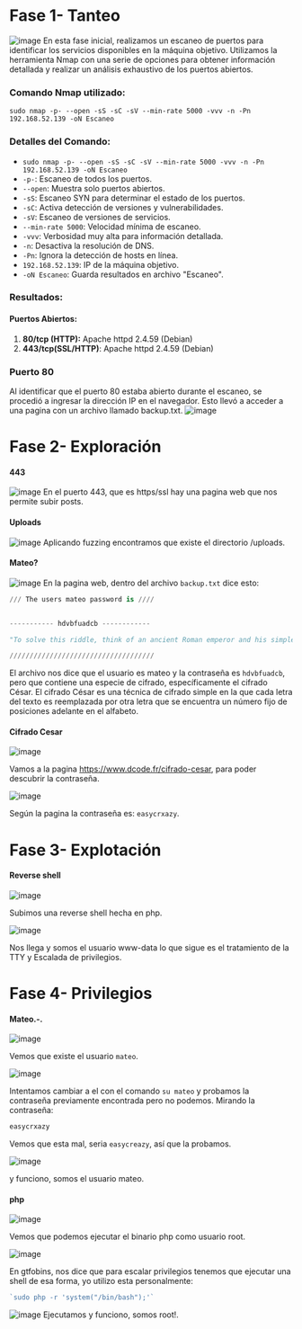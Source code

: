 # Fase 1- Tanteo

![image](https://github.com/haw441kings/DockerLabsWriteUps/assets/136659799/c7e53a74-b4c7-4eec-a6ab-ffff94517ac7)
En esta fase inicial, realizamos un escaneo de puertos para identificar los servicios disponibles en la máquina objetivo. Utilizamos la herramienta Nmap con una serie de opciones para obtener información detallada y realizar un análisis exhaustivo de los puertos abiertos.
### Comando Nmap utilizado:

`sudo nmap -p- --open -sS -sC -sV --min-rate 5000 -vvv -n -Pn 192.168.52.139 -oN Escaneo`

### Detalles del Comando:

- `sudo nmap -p- --open -sS -sC -sV --min-rate 5000 -vvv -n -Pn 192.168.52.139 -oN Escaneo`
- `-p-`: Escaneo de todos los puertos.
- `--open`: Muestra solo puertos abiertos.
- `-sS`: Escaneo SYN para determinar el estado de los puertos.
- `-sC`: Activa detección de versiones y vulnerabilidades.
- `-sV`: Escaneo de versiones de servicios.
- `--min-rate 5000`: Velocidad mínima de escaneo.
- `-vvv`: Verbosidad muy alta para información detallada.
- `-n`: Desactiva la resolución de DNS.
- `-Pn`: Ignora la detección de hosts en línea.
- `192.168.52.139`: IP de la máquina objetivo.
- `-oN Escaneo`: Guarda resultados en archivo "Escaneo".

### Resultados:

#### Puertos Abiertos:

1. **80/tcp (HTTP):** Apache httpd 2.4.59 (Debian)
2. **443/tcp(SSL/HTTP)**: Apache httpd 2.4.59 (Debian)
### Puerto 80
Al identificar que el puerto 80 estaba abierto durante el escaneo, se procedió a ingresar la dirección IP en el navegador. Esto llevó a acceder a una pagina con un archivo llamado backup.txt.
![image](https://github.com/haw441kings/DockerLabsWriteUps/assets/136659799/60d5a429-7011-4384-b116-97b1afa83d9b)

# Fase 2- Exploración

#### 443
![image](https://github.com/haw441kings/DockerLabsWriteUps/assets/136659799/9aebf466-6cf0-4401-9936-511754b51e92)
En el puerto 443, que es https/ssl hay una pagina web que nos permite subir posts.

#### Uploads
![image](https://github.com/haw441kings/DockerLabsWriteUps/assets/136659799/4a9d0392-f43c-4087-832d-63e9a28d133e)
Aplicando fuzzing encontramos que existe el directorio /uploads.

#### Mateo?
![image](https://github.com/haw441kings/DockerLabsWriteUps/assets/136659799/f1db7a3e-0a52-4485-8741-654041786fa9)
En la pagina web, dentro del archivo `backup.txt` dice esto:
```python
/// The users mateo password is ////


----------- hdvbfuadcb ------------

"To solve this riddle, think of an ancient Roman emperor and his simple method of shifting letters."

////////////////////////////////////
```
El archivo nos dice que el usuario es mateo y la contraseña es `hdvbfuadcb`, pero que contiene una especie de cifrado, específicamente el cifrado César. El cifrado César es una técnica de cifrado simple en la que cada letra del texto es reemplazada por otra letra que se encuentra un número fijo de posiciones adelante en el alfabeto.

#### Cifrado Cesar
![image](https://github.com/haw441kings/DockerLabsWriteUps/assets/136659799/aa9a6729-9965-4490-b861-be3ecfa00048)

Vamos a la pagina https://www.dcode.fr/cifrado-cesar, para poder descubrir la contraseña.

![image](https://github.com/haw441kings/DockerLabsWriteUps/assets/136659799/bc4864fa-c747-49ca-a87f-3bcdc5f22b7b)

Según la pagina la contraseña es: `easycrxazy`.

# Fase 3- Explotación

#### Reverse shell
![image](https://github.com/haw441kings/DockerLabsWriteUps/assets/136659799/eb9e0a30-16fb-44df-813a-322ac6ce1a89)

Subimos una reverse shell hecha en php.

![image](https://github.com/haw441kings/DockerLabsWriteUps/assets/136659799/d2e9962f-21b9-4ca5-a976-eedb1a3c1a78)

Nos llega y somos el usuario www-data lo que sigue es el tratamiento de la TTY y Escalada de privilegios.


# Fase 4- Privilegios

#### Mateo.-.
![image](https://github.com/haw441kings/DockerLabsWriteUps/assets/136659799/7a25bb15-97bf-4125-8720-c68a44b3e3fe)

Vemos que existe el usuario `mateo`.

![image](https://github.com/haw441kings/DockerLabsWriteUps/assets/136659799/a723d284-17b7-49bd-ae1e-ffa692d99629)

Intentamos cambiar a el con el comando `su mateo` y probamos la contraseña previamente encontrada pero no podemos. Mirando la contraseña:
```python
easycrxazy
```
Vemos que esta mal, seria `easycreazy`, así que la probamos.

![image](https://github.com/haw441kings/DockerLabsWriteUps/assets/136659799/fad57fc4-2561-4257-8bf2-108b1dd92293)

y funciono, somos el usuario mateo.

#### php
![image](https://github.com/haw441kings/DockerLabsWriteUps/assets/136659799/f76adc5d-f89b-4bc8-a25b-1507f8735d34)

Vemos que podemos ejecutar el binario php como usuario root.

![image](https://github.com/haw441kings/DockerLabsWriteUps/assets/136659799/9607af15-8ce0-4aed-b055-9a0c0ccebf92)

En gtfobins, nos dice que para escalar privilegios tenemos que ejecutar una shell de esa forma, yo utilizo esta personalmente:
```php
`sudo php -r 'system("/bin/bash");'`
```

![image](https://github.com/haw441kings/DockerLabsWriteUps/assets/136659799/16a56ed5-8cc4-4eb5-8ed1-0c724753b3e3)
Ejecutamos y funciono, somos root!.

